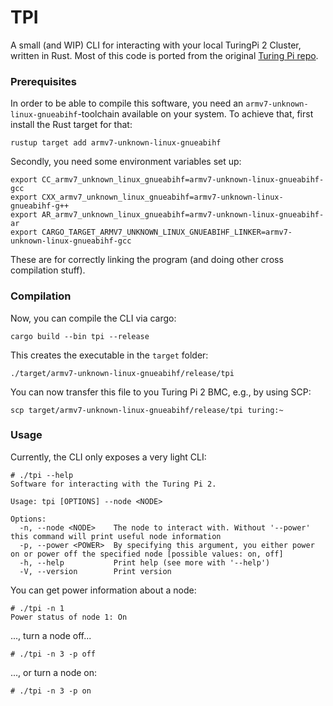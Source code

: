 # TPI

A small (and WIP) CLI for interacting with your local TuringPi 2 Cluster, written in Rust. Most of this code is ported from the original [Turing Pi repo](https://github.com/turing-machines/turing-pi).

### Prerequisites

In order to be able to compile this software, you need an `armv7-unknown-linux-gnueabihf`-toolchain available on your system. To achieve that, first install the Rust target for that:

```shell
rustup target add armv7-unknown-linux-gnueabihf
```

Secondly, you need some environment variables set up:

```
export CC_armv7_unknown_linux_gnueabihf=armv7-unknown-linux-gnueabihf-gcc
export CXX_armv7_unknown_linux_gnueabihf=armv7-unknown-linux-gnueabihf-g++
export AR_armv7_unknown_linux_gnueabihf=armv7-unknown-linux-gnueabihf-ar
export CARGO_TARGET_ARMV7_UNKNOWN_LINUX_GNUEABIHF_LINKER=armv7-unknown-linux-gnueabihf-gcc
```

These are for correctly linking the program (and doing other cross compilation stuff).

### Compilation

Now, you can compile the CLI via cargo:

```shell
cargo build --bin tpi --release
```

This creates the executable in the `target` folder:

```
./target/armv7-unknown-linux-gnueabihf/release/tpi
```

You can now transfer this file to you Turing Pi 2 BMC, e.g., by using SCP:

```shell
scp target/armv7-unknown-linux-gnueabihf/release/tpi turing:~
```

### Usage

Currently, the CLI only exposes a very light CLI:

```
# ./tpi --help
Software for interacting with the Turing Pi 2.

Usage: tpi [OPTIONS] --node <NODE>

Options:
  -n, --node <NODE>    The node to interact with. Without '--power' this command will print useful node information
  -p, --power <POWER>  By specifying this argument, you either power on or power off the specified node [possible values: on, off]
  -h, --help           Print help (see more with '--help')
  -V, --version        Print version
```

You can get power information about a node:

```
# ./tpi -n 1
Power status of node 1: On
```

..., turn a node off...

```
# ./tpi -n 3 -p off
```

..., or turn a node on:

```
# ./tpi -n 3 -p on
```
